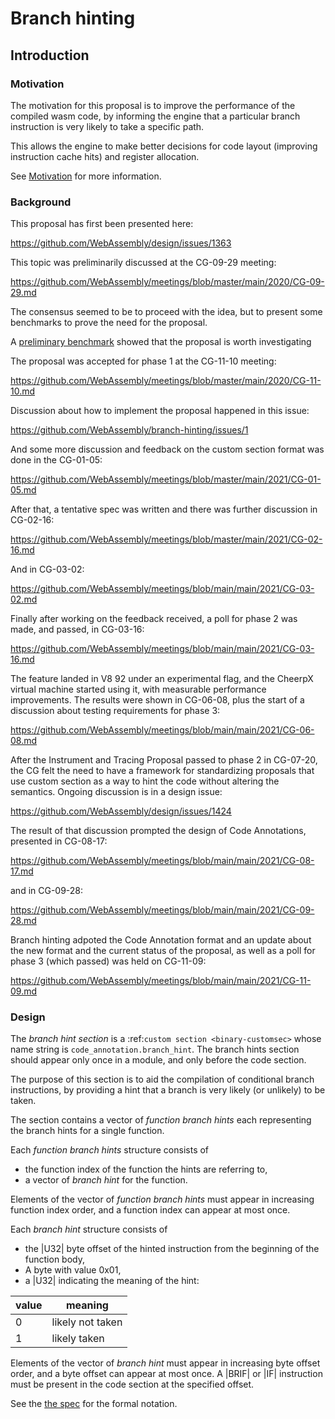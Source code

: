 # Branch hinting

## Introduction

### Motivation

The motivation for this proposal is to improve the performance of the compiled wasm
code, by informing the engine that a particular branch instruction is very likely to take
a specific path.

This allows the engine to make better decisions for code layout (improving instruction cache hits)
and register allocation.

See [Motivation](/proposals/branch-hinting/Motivation.md) for more information.


### Background

This proposal has first been presented here:

https://github.com/WebAssembly/design/issues/1363

This topic was preliminarily discussed at the CG-09-29 meeting:

https://github.com/WebAssembly/meetings/blob/master/main/2020/CG-09-29.md

The consensus seemed to be to proceed with the idea, but to present some benchmarks
to prove the need for the proposal.

A [preliminary benchmark](/benchmarks) showed that the proposal is worth investigating

The proposal was accepted for phase 1 at the CG-11-10 meeting:

https://github.com/WebAssembly/meetings/blob/master/main/2020/CG-11-10.md

Discussion about how to implement the proposal happened in this issue:

https://github.com/WebAssembly/branch-hinting/issues/1

And some more discussion and feedback on the custom section format was done in the CG-01-05:

https://github.com/WebAssembly/meetings/blob/master/main/2021/CG-01-05.md

After that, a tentative spec was written and there was further discussion in CG-02-16:

https://github.com/WebAssembly/meetings/blob/master/main/2021/CG-02-16.md

And in CG-03-02:

https://github.com/WebAssembly/meetings/blob/main/main/2021/CG-03-02.md

Finally after working on the feedback received, a poll for phase 2 was made, and passed, in CG-03-16:

https://github.com/WebAssembly/meetings/blob/main/main/2021/CG-03-16.md

The feature landed in V8 92 under an experimental flag, and the CheerpX virtual machine started using it,
with measurable performance improvements. The results were shown in CG-06-08, plus the start of
a discussion about testing requirements for phase 3:

https://github.com/WebAssembly/meetings/blob/main/main/2021/CG-06-08.md

After the Instrument and Tracing Proposal passed to phase 2 in CG-07-20, the CG felt the need to
have a framework for standardizing proposals that use custom section as a way to hint the code
without altering the semantics. Ongoing discussion is in a design issue:

https://github.com/WebAssembly/design/issues/1424

The result of that discussion prompted the design of Code Annotations, presented in CG-08-17:

https://github.com/WebAssembly/meetings/blob/main/main/2021/CG-08-17.md

and in CG-09-28:

https://github.com/WebAssembly/meetings/blob/main/main/2021/CG-09-28.md

Branch hinting adpoted the Code Annotation format and an update about the new format
and the current status of the proposal, as well as a poll for phase 3 (which passed)
 was held on CG-11-09:

https://github.com/WebAssembly/meetings/blob/main/main/2021/CG-11-09.md



### Design

The *branch hint section* is a :ref:`custom section <binary-customsec>` whose name string is `code_annotation.branch_hint`.
The branch hints section should appear only once in a module, and only before the code section.

The purpose of this section is to aid the compilation of conditional branch instructions, by providing a hint that a branch is very likely (or unlikely) to be taken.

The section contains a vector of *function branch hints* each representing the branch hints for a single function.

Each *function branch hints* structure consists of

* the function index of the function the hints are referring to,
* a vector of *branch hint* for the function.

Elements of the vector of *function branch hints* must appear in increasing function index order,
and a function index can appear at most once.

Each *branch hint* structure consists of

* the |U32| byte offset of the hinted instruction from the beginning of the function body,
* A byte with value 0x01,
* a |U32| indicating the meaning of the hint:

| value | meaning           |
|-------|-------------------|
| 0     | likely not taken  |
| 1     | likely  taken     |

Elements of the vector of *branch hint* must appear in increasing byte offset order,
and a byte offset can appear at most once. A |BRIF| or |IF| instruction must be present
in the code section at the specified offset.

See the [the spec](/document/core/appendix/custom.rst) for the formal notation.
